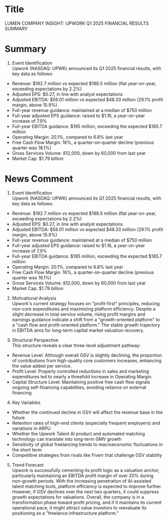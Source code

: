 # Title
LUMEN COMPANY INSIGHT: UPWORK Q1 2025 FINANCIAL RESULTS SUMMARY

# Summary
1. Event Identification  
Upwork (NASDAQ: UPWK) announced its Q1 2025 financial results, with key data as follows:  
- Revenue: $192.7 million vs expected $188.5 million (flat year-on-year, exceeding expectations by 2.2%)  
- Adjusted EPS: $0.27, in line with analyst expectations  
- Adjusted EBITDA: $56.01 million vs expected $48.33 million (29.1% profit margin, above 15.9%)  
- Full-year revenue guidance: maintained at a median of $750 million  
- Full-year adjusted EPS guidance: raised to $1.16, a year-on-year increase of 7.9%  
- Full-year EBITDA guidance: $195 million, exceeding the expected $185.7 million  
- Operating Margin: 20.1%, compared to 6.8% last year  
- Free Cash Flow Margin: 16%, a quarter-on-quarter decline (previous quarter was 18.1%)  
- Gross Services Volume: 812,000, down by 60,000 from last year  
- Market Cap: $1.79 billion  

# News Comment
1. Event Identification  
Upwork (NASDAQ: UPWK) announced its Q1 2025 financial results, with key data as follows:  
- Revenue: $192.7 million vs expected $188.5 million (flat year-on-year, exceeding expectations by 2.2%)  
- Adjusted EPS: $0.27, in line with analyst expectations  
- Adjusted EBITDA: $56.01 million vs expected $48.33 million (29.1% profit margin, above 15.9%)  
- Full-year revenue guidance: maintained at a median of $750 million  
- Full-year adjusted EPS guidance: raised to $1.16, a year-on-year increase of 7.9%  
- Full-year EBITDA guidance: $195 million, exceeding the expected $185.7 million  
- Operating Margin: 20.1%, compared to 6.8% last year  
- Free Cash Flow Margin: 16%, a quarter-on-quarter decline (previous quarter was 18.1%)  
- Gross Services Volume: 812,000, down by 60,000 from last year  
- Market Cap: $1.79 billion  

2. Motivational Analysis  
Upwork's current strategy focuses on "profit-first" principles, reducing non-core expenditures and maximizing platform efficiency. Despite a slight decrease in total service volume, rising profit margins and earnings guidance indicate a shift from a "growth-oriented platform" to a "cash flow and profit-oriented platform." The stable growth trajectory in EBITDA aims for long-term capital market valuation recovery.  

3. Structural Perspective  
This structure reveals a clear three-level adjustment pathway:  
- Revenue Level: Although overall GSV is slightly declining, the proportion of contributions from high-quality core customers increases, enhancing the value added per service.  
- Profit Level: Properly controlled reductions in sales and marketing expenditures led to nearly a threefold increase in Operating Margin.  
- Capital Structure Level: Maintaining positive free cash flow signals ongoing self-financing capabilities, avoiding reliance on external financing.  

4. Key Variables  
- Whether the continued decline in GSV will affect the revenue base in the future  
- Retention rates of high-end clients (especially frequent employers) and variations in ARPU  
- Whether the Upwork Talent AI product and automated matching technology can translate into long-term GMV growth  
- Sensitivity of global freelancing trends to macroeconomic fluctuations in the short term  
- Competitive strategies from rivals like Fiverr that challenge GSV stability  

5. Trend Forecast  
Upwork is successfully cementing its profit logic as a valuation anchor, particularly maintaining an EBITDA profit margin of over 20% during non-growth periods. With the increasing penetration of AI-assisted talent matching tools, platform efficiency is expected to improve further. However, if GSV declines over the next two quarters, it could suppress growth expectations for valuations. Overall, the company is in a transformation phase toward profit pricing, and if it maintains its current operational pace, it might attract value investors to reevaluate its positioning as a "freelance infrastructure platform."
